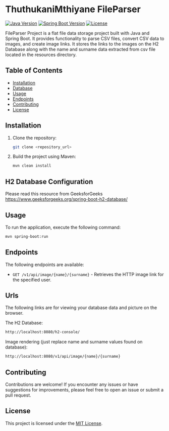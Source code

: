 # ThuthukaniMthiyane FileParser

[![Java Version](https://img.shields.io/badge/Java-17-blue)](#)
[![Spring Boot Version](https://img.shields.io/badge/Spring%20Boot-2.7.13-green)](#)
[![License](https://img.shields.io/badge/License-MIT-yellow)](LICENSE)

FileParser Project is a flat file data storage project built with Java and Spring Boot. It provides functionality to parse CSV files, convert CSV data to images, and create image links.
It stores the links to the images on the H2 Database along with the name and surname data extracted from csv file located in the resources directory.

## Table of Contents

- [Installation](#installation)
- [Database](#h2-database-configuration)
- [Usage](#usage)
- [Endpoints](#endpoints)
- [Contributing](#contributing)
- [License](#license)

## Installation

1. Clone the repository:

   ```bash
   git clone <repository_url>
   ```

2. Build the project using Maven:

   ```bash
   mvn clean install
   ```
## H2 Database Configuration

Please read this resource from GeeksforGeeks
https://www.geeksforgeeks.org/spring-boot-h2-database/

## Usage

To run the application, execute the following command:


```bash
mvn spring-boot:run
```

## Endpoints

The following endpoints are available:

- `GET /v1/api/image/{name}/{surname}` - Retrieves the HTTP image link for the specified user.

## Urls

The following links are for viewing your database data and picture on the browser.

The H2 Database:

```bash
http://localhost:8080/h2-console/
```

Image rendering (just replace name and  surname values found on database):

```bash
http://localhost:8080/v1/api/image/{name}/{surname}
```

## Contributing

Contributions are welcome! If you encounter any issues or have suggestions for improvements, please feel free to open an issue or submit a pull request.

## License

This project is licensed under the [MIT License](LICENSE).

